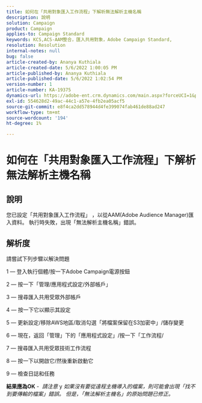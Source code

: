 ```yaml
---
title: 如何在「共用對象匯入工作流程」下解析無法解析主機名稱
description: 說明
solution: Campaign
product: Campaign
applies-to: Campaign Standard
keywords: KCS,ACS-AAM整合，匯入共用對象，Adobe Campaign Standard,
resolution: Resolution
internal-notes: null
bug: false
article-created-by: Ananya Kuthiala
article-created-date: 5/6/2022 1:00:05 PM
article-published-by: Ananya Kuthiala
article-published-date: 5/6/2022 1:02:54 PM
version-number: 1
article-number: KA-19375
dynamics-url: https://adobe-ent.crm.dynamics.com/main.aspx?forceUCI=1&pagetype=entityrecord&etn=knowledgearticle&id=008d7170-3ccd-ec11-a7b5-0022480b639b
exl-id: 554628d2-49ac-44c1-a57e-4fb2ea05acf5
source-git-commit: e8f4ca2dd578944d4fe399074fab461de88ad247
workflow-type: tm+mt
source-wordcount: '194'
ht-degree: 1%

---
```


# 如何在「共用對象匯入工作流程」下解析無法解析主機名稱

## 說明

您已設定「共用對象匯入工作流程」 ，以從AAM(Adobe Audience Manager)匯入資料。 執行時失敗，出現「無法解析主機名稱」錯誤。 

## 解析度


請嘗試下列步驟以解決問題

1 — 登入執行個體/按一下Adobe Campaign電源按鈕

2 — 按一下「管理/應用程式設定/外部帳戶」

3 — 搜尋匯入共用受眾外部帳戶

4 — 按一下它以顯示其設定

5 — 更新設定/移除AWS地區/取消勾選「將檔案保留在S3加密中」/儲存變更

6 — 現在，返回「管理」下的「應用程式設定」/按一下「工作流程/

7 — 搜尋匯入共用受眾技術工作流程

8 — 按一下以開啟它/然後重新啟動它

9 — 檢查日誌和任務

<b>結果應為OK</b> -  *請注意* y *如果沒有要從遠程主機導入的檔案，則可能會出現「找不到要傳輸的檔案」錯誤。 但是，「無法解析主機名」的原始問題已修正。*
